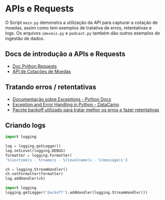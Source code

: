 # APIs e Requests

O Script `main.py` demonstra a utilização da API para capturar a cotação de moedas, assim como tem exemplos de tratativa de erros, retentativas e logs. Os arquivos `imoveis.py` e `podcast.py` também dão outros exemplos de ingestão de dados.

## Docs de introdução a APIs e Requests

- [Doc Python Requests](https://docs.python-requests.org/en/master/)
- [API de Cotações de Moedas](https://docs.awesomeapi.com.br/api-de-moedas)

## Tratando erros / retentativas

- [Documentação sobre Exceptions - Python Docs](https://docs.python.org/3/library/exceptions.html)
- [Exception and Error Handling in Python - DataCamp](https://www.datacamp.com/community/tutorials/exception-handling-python)
- [Pacote backoff utilizado para tratar melhor os erros e fazer retentativas](https://pypi.org/project/backoff/)

## Criando logs
```python
import logging 
 
log = logging.getLogger() 
log.setLevel(logging.DEBUG) 
formatter = logging.Formatter( 
'%(asctime)s - %(name)s - %(levelname)s - %(message)s') 
 
ch = logging.StreamHandler() 
ch.setFormatter(formatter) 
log.addHandler(ch) 
 
import logging 
logging.getLogger('backoff').addHandler(logging.StreamHandler())
```
